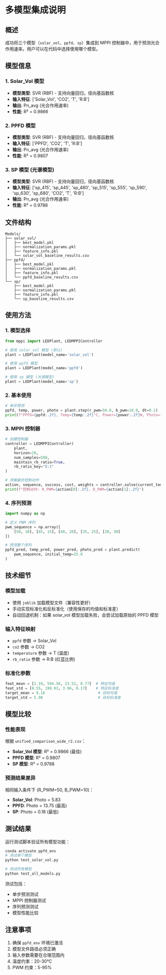 # 多模型集成说明

## 概述
成功将三个模型（`solar_vol`、`ppfd`、`sp`）集成到 MPPI 控制器中，用于预测光合作用速率。用户可以在代码中选择使用哪个模型。

## 模型信息

### 1. Solar_Vol 模型
- **模型类型**: SVR (RBF) - 支持向量回归，径向基函数核
- **输入特征**: ['Solar_Vol', 'CO2', 'T', 'R:B']
- **输出**: Pn_avg (光合作用速率)
- **性能**: R² = 0.9866

### 2. PPFD 模型
- **模型类型**: SVR (RBF) - 支持向量回归，径向基函数核
- **输入特征**: ['PPFD', 'CO2', 'T', 'R:B']
- **输出**: Pn_avg (光合作用速率)
- **性能**: R² = 0.9807

### 3. SP 模型 (光谱模型)
- **模型类型**: SVR (RBF) - 支持向量回归，径向基函数核
- **输入特征**: ['sp_415', 'sp_445', 'sp_480', 'sp_515', 'sp_555', 'sp_590', 'sp_630', 'sp_680', 'CO2', 'T', 'R:B']
- **输出**: Pn_avg (光合作用速率)
- **性能**: R² = 0.9788

## 文件结构
```
Models/
├── solar_vol/
│   ├── best_model.pkl
│   ├── normalization_params.pkl
│   ├── feature_info.pkl
│   └── solar_vol_baseline_results.csv
├── ppfd/
│   ├── best_model.pkl
│   ├── normalization_params.pkl
│   ├── feature_info.pkl
│   └── ppfd_baseline_results.csv
└── sp/
    ├── best_model.pkl
    ├── normalization_params.pkl
    ├── feature_info.pkl
    └── sp_baseline_results.csv
```

## 使用方法

### 1. 模型选择
```python
from mppi import LEDPlant, LEDMPPIController

# 使用 solar_vol 模型 (默认)
plant = LEDPlant(model_name='solar_vol')

# 使用 ppfd 模型
plant = LEDPlant(model_name='ppfd')

# 使用 sp 模型 (光谱模型)
plant = LEDPlant(model_name='sp')
```

### 2. 基本使用
```python
# 单步预测
ppfd, temp, power, photo = plant.step(r_pwm=50.0, b_pwm=10.0, dt=0.1)
print(f"PPFD={ppfd:.2f}, Temp={temp:.2f}°C, Power={power:.2f}W, Photo={photo:.2f}")
```

### 3. MPPI 控制器
```python
# 创建控制器
controller = LEDMPPIController(
    plant, 
    horizon=10, 
    num_samples=500,
    maintain_rb_ratio=True,
    rb_ratio_key="5:1"
)

# 求解最优控制动作
action, sequence, success, cost, weights = controller.solve(current_temp=25.0)
print(f"控制动作: R_PWM={action[0]:.2f}, B_PWM={action[1]:.2f}")
```

### 4. 序列预测
```python
import numpy as np

# 定义 PWM 序列
pwm_sequence = np.array([
    [50, 10], [45, 15], [40, 20], [35, 25], [30, 30]
])

# 预测整个序列
ppfd_pred, temp_pred, power_pred, photo_pred = plant.predict(
    pwm_sequence, initial_temp=25.0
)
```

## 技术细节

### 模型加载
- 使用 `joblib` 加载模型文件（兼容性更好）
- 手动实现标准化和反标准化（使用保存的均值和标准差）
- 自动回退机制：如果 solar_vol 模型加载失败，会尝试加载原始的 PPFD 模型

### 输入特征映射
- `ppfd` 参数 → Solar_Vol
- `co2` 参数 → CO2
- `temperature` 参数 → T (温度)
- `rb_ratio` 参数 → R:B (红蓝比例)

### 标准化参数
```python
feat_mean = [1.19, 594.56, 23.52, 0.77]  # 特征均值
feat_std = [0.55, 199.93, 3.96, 0.17]    # 特征标准差
target_mean = 9.16                        # 目标均值
target_std = 5.98                         # 目标标准差
```

## 模型比较

### 性能表现
根据 `unified_comparison_wide_r2.csv`：
- **Solar_Vol 模型**: R² = 0.9866 (最佳)
- **PPFD 模型**: R² = 0.9807
- **SP 模型**: R² = 0.9788

### 预测结果差异
相同输入条件下 (R_PWM=50, B_PWM=10)：
- **Solar_Vol**: Photo = 5.83
- **PPFD**: Photo = 13.75 (最高)
- **SP**: Photo = 0.18 (最低)

## 测试结果
运行测试脚本验证所有模型功能：

```bash
conda activate ppfd_env
# 测试单个模型
python test_solar_vol.py

# 测试所有模型
python test_all_models.py
```

测试包括：
- 单步预测测试
- MPPI 控制器测试
- 序列预测测试
- 模型性能比较

## 注意事项
1. 确保 `ppfd_env` 环境已激活
2. 模型文件路径必须正确
3. 输入参数需要在合理范围内
4. 温度约束：20-30°C
5. PWM 约束：5-95%
